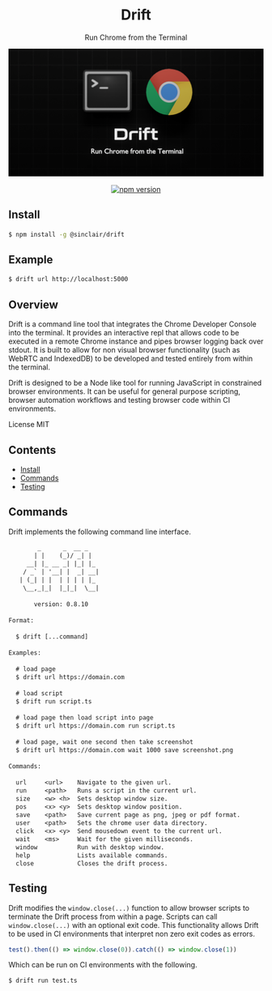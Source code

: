 <div align='center'>

<h1>Drift</h1>

<p>Run Chrome from the Terminal</p>

<img src=".build/assets/drift.png"></img>

[![npm version](https://badge.fury.io/js/%40sinclair%2Fdrift.svg)](https://badge.fury.io/js/%40sinclair%2Fdrift)

</div>

## Install

```bash
$ npm install -g @sinclair/drift 
```

## Example

```bash
$ drift url http://localhost:5000
```

## Overview

Drift is a command line tool that integrates the Chrome Developer Console into the terminal. It provides an interactive repl that allows code to be executed in a remote Chrome instance and pipes browser logging back over stdout. It is built to allow for non visual browser functionality (such as WebRTC and IndexedDB) to be developed and tested entirely from within the terminal.

Drift is designed to be a Node like tool for running JavaScript in constrained browser environments. It can be useful for general purpose scripting, browser automation workflows and testing browser code within CI environments.

License MIT

## Contents

- [Install](#install)
- [Commands](#commands)
- [Testing](#testing)

## Commands

Drift implements the following command line interface.

```
        _      _  __ _
       | |    (_)/ _| |
     __| |_ __ _| |_| |_
    / _` | '__| |  _| __|
   | (_| | |  | | | | |_
    \__,_|_|  |_|_|  \__|

       version: 0.8.10

Format:

  $ drift [...command]

Examples:

  # load page
  $ drift url https://domain.com

  # load script
  $ drift run script.ts

  # load page then load script into page
  $ drift url https://domain.com run script.ts

  # load page, wait one second then take screenshot
  $ drift url https://domain.com wait 1000 save screenshot.png

Commands:

  url     <url>    Navigate to the given url.
  run     <path>   Runs a script in the current url.
  size    <w> <h>  Sets desktop window size.
  pos     <x> <y>  Sets desktop window position.
  save    <path>   Save current page as png, jpeg or pdf format.
  user    <path>   Sets the chrome user data directory.
  click   <x> <y>  Send mousedown event to the current url.
  wait    <ms>     Wait for the given milliseconds.
  window           Run with desktop window.
  help             Lists available commands.
  close            Closes the drift process.
```

## Testing

Drift modifies the `window.close(...)` function to allow browser scripts to terminate the Drift process from within a page. Scripts can call `window.close(...)` with an optional exit code. This functionality allows Drift to be used in CI environments that interpret non zero exit codes as errors.

```typescript
test().then(() => window.close(0)).catch(() => window.close(1))
```

Which can be run on CI environments with the following.

```bash
$ drift run test.ts
```